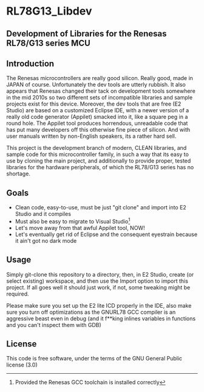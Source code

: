 # RL78G13_Libdev
## Development of Libraries for the Renesas RL78/G13 series MCU

## Introduction
The Renesas microcontrollers are really good silicon. Really good, made in JAPAN of course.
Unfortunately the dev tools are utterly rubbish. It also appears that Renesas changed their
tack on development tools somewhere in the mid 2010s so two different sets of incompatible
libraries and sample projects exist for this device. Moreover, the dev tools that are free
(E2 Studio) are based on a customized Eclipse IDE, with a newer version of a really old 
code generator (Appilet) smacked into it, like a square peg in a round hole.
The Appilet tool produces horrendous, unreadable code that has put many developers off this 
otherwise fine piece of silicon. And with user manuals written by non-English speakers, its
a rather hard sell.

This project is the development branch of modern, CLEAN libraries, and sample code for this
microcontroller family, in such a way that its easy to use by cloning the main project, and
additionally to provide proper, tested libraries for the hardware peripherals, of which the
RL78/G13 series has no shortage.

## Goals
* Clean code, easy-to-use, must be just "git clone" and import into E2 Studio and it compiles
* Must also be easy to migrate to Visual Studio[^1]
* Let's move away from that awful Appilet tool, NOW!
* Let's eventually get rid of Eclipse and the consequent eyestrain because it ain't got no dark mode

## Usage
Simply git-clone this repository to a directory, then, in E2 Studio, create (or select existing)
workspace, and then use the Import option to import this project. If all goes well it should
just work, if not, some tweaking might be required.

Please make sure you set up the E2 lite ICD properly in the IDE, also make sure you turn off optimizations
as the GNURL78 GCC compiler is an aggressive beast even in debug (and it f**king inlines variables in 
functions and you can't inspect them with GDB)

## License
This code is free software, under the terms of the GNU General Public license (3.0)

[^1]: Provided the Renesas GCC toolchain is installed correctly

